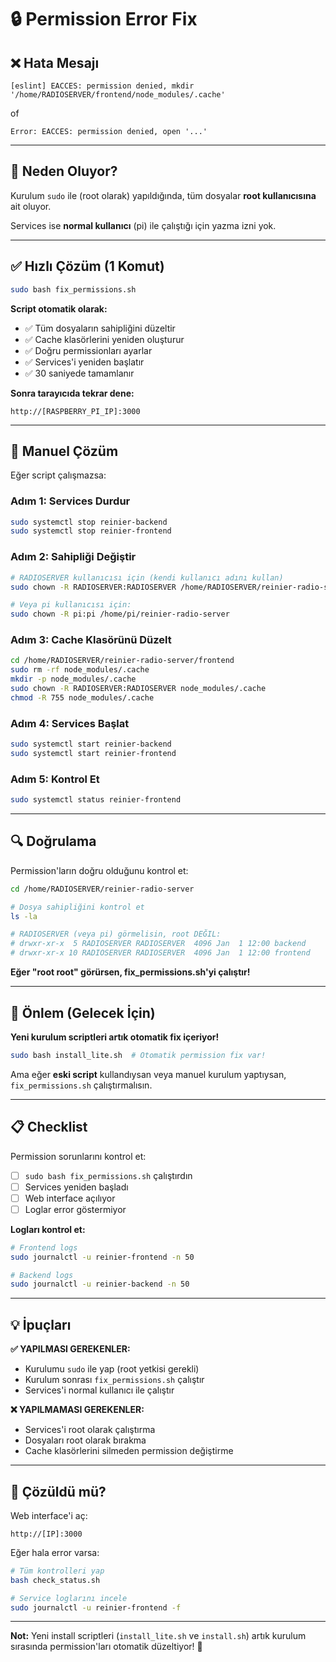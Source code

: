 # 🔒 Permission Error Fix

## ❌ Hata Mesajı

```
[eslint] EACCES: permission denied, mkdir '/home/RADIOSERVER/frontend/node_modules/.cache'
```

of

```
Error: EACCES: permission denied, open '...'
```

---

## 🎯 Neden Oluyor?

Kurulum `sudo` ile (root olarak) yapıldığında, tüm dosyalar **root kullanıcısına** ait oluyor. 

Services ise **normal kullanıcı** (pi) ile çalıştığı için yazma izni yok.

---

## ✅ Hızlı Çözüm (1 Komut)

```bash
sudo bash fix_permissions.sh
```

**Script otomatik olarak:**
- ✅ Tüm dosyaların sahipliğini düzeltir
- ✅ Cache klasörlerini yeniden oluşturur
- ✅ Doğru permissionları ayarlar
- ✅ Services'i yeniden başlatır
- ✅ 30 saniyede tamamlanır

**Sonra tarayıcıda tekrar dene:**
```
http://[RASPBERRY_PI_IP]:3000
```

---

## 🔧 Manuel Çözüm

Eğer script çalışmazsa:

### Adım 1: Services Durdur
```bash
sudo systemctl stop reinier-backend
sudo systemctl stop reinier-frontend
```

### Adım 2: Sahipliği Değiştir
```bash
# RADIOSERVER kullanıcısı için (kendi kullanıcı adını kullan)
sudo chown -R RADIOSERVER:RADIOSERVER /home/RADIOSERVER/reinier-radio-server

# Veya pi kullanıcısı için:
sudo chown -R pi:pi /home/pi/reinier-radio-server
```

### Adım 3: Cache Klasörünü Düzelt
```bash
cd /home/RADIOSERVER/reinier-radio-server/frontend
sudo rm -rf node_modules/.cache
mkdir -p node_modules/.cache
sudo chown -R RADIOSERVER:RADIOSERVER node_modules/.cache
chmod -R 755 node_modules/.cache
```

### Adım 4: Services Başlat
```bash
sudo systemctl start reinier-backend
sudo systemctl start reinier-frontend
```

### Adım 5: Kontrol Et
```bash
sudo systemctl status reinier-frontend
```

---

## 🔍 Doğrulama

Permission'ların doğru olduğunu kontrol et:

```bash
cd /home/RADIOSERVER/reinier-radio-server

# Dosya sahipliğini kontrol et
ls -la

# RADIOSERVER (veya pi) görmelisin, root DEĞIL:
# drwxr-xr-x  5 RADIOSERVER RADIOSERVER  4096 Jan  1 12:00 backend
# drwxr-xr-x 10 RADIOSERVER RADIOSERVER  4096 Jan  1 12:00 frontend
```

**Eğer "root root" görürsen, fix_permissions.sh'yi çalıştır!**

---

## 🚀 Önlem (Gelecek İçin)

**Yeni kurulum scriptleri artık otomatik fix içeriyor!**

```bash
sudo bash install_lite.sh  # Otomatik permission fix var!
```

Ama eğer **eski script** kullandıysan veya manuel kurulum yaptıysan, `fix_permissions.sh` çalıştırmalısın.

---

## 📋 Checklist

Permission sorunlarını kontrol et:

- [ ] `sudo bash fix_permissions.sh` çalıştırdın
- [ ] Services yeniden başladı
- [ ] Web interface açılıyor
- [ ] Loglar error göstermiyor

**Logları kontrol et:**
```bash
# Frontend logs
sudo journalctl -u reinier-frontend -n 50

# Backend logs
sudo journalctl -u reinier-backend -n 50
```

---

## 💡 İpuçları

**✅ YAPILMASI GEREKENLER:**
- Kurulumu `sudo` ile yap (root yetkisi gerekli)
- Kurulum sonrası `fix_permissions.sh` çalıştır
- Services'i normal kullanıcı ile çalıştır

**❌ YAPILMAMASI GEREKENLER:**
- Services'i root olarak çalıştırma
- Dosyaları root olarak bırakma
- Cache klasörlerini silmeden permission değiştirme

---

## 🎉 Çözüldü mü?

Web interface'i aç:
```
http://[IP]:3000
```

Eğer hala error varsa:

```bash
# Tüm kontrolleri yap
bash check_status.sh

# Service loglarını incele
sudo journalctl -u reinier-frontend -f
```

---

**Not:** Yeni install scriptleri (`install_lite.sh` ve `install.sh`) artık kurulum sırasında permission'ları otomatik düzeltiyor! 🎊

